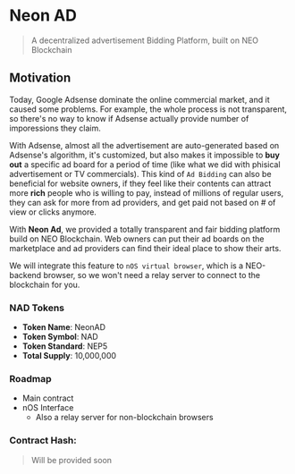 # Neon AD

> A decentralized advertisement Bidding Platform, built on NEO Blockchain

## Motivation
Today, Google Adsense dominate the online commercial market, and it caused some problems. For example, the whole process is not transparent, so there's no way to know if Adsense actually provide number of imporessions they claim.

With Adsense, almost all the advertisement are auto-generated based on Adsense's algorithm, it's customized, but also makes it impossible to **buy out** a specific ad board for a period of time (like what we did with phisical advertisement or TV commercials). This kind of `Ad Bidding` can also be beneficial for website owners, if they feel like their contents can attract more **rich** people who is willing to pay, instead of millions of regular users, they can ask for more from ad providers, and get paid not based on # of view or clicks anymore.

With **Neon Ad**, we provided a totally transparent and fair bidding platform build on NEO Blockchain. Web owners can put their ad boards on the marketplace and ad providers can find their ideal place to show their arts.

We will integrate this feature to `nOS virtual browser`, which is a NEO-backend browser, so we won't need a relay server to connect to the blockchain for you.


### NAD Tokens
* **Token Name**: NeonAD
* **Token Symbol**: NAD
* **Token Standard**: NEP5
* **Total Supply**: 10,000,000


### Roadmap
* Main contract
* nOS Interface
  - Also a relay server for non-blockchain browsers

### Contract Hash:
> Will be provided soon
